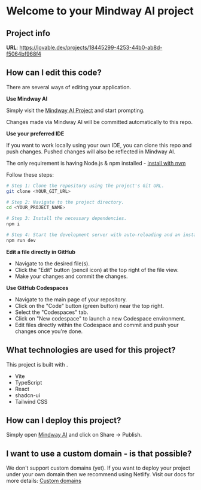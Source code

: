 

# Welcome to your Mindway AI project

## Project info

**URL**: https://lovable.dev/projects/18445299-4253-44b0-ab8d-f5064bf968f4

## How can I edit this code?

There are several ways of editing your application.

**Use Mindway AI**

Simply visit the [Mindway AI Project](https://lovable.dev/projects/18445299-4253-44b0-ab8d-f5064bf968f4) and start prompting.

Changes made via Mindway AI will be committed automatically to this repo.

**Use your preferred IDE**

If you want to work locally using your own IDE, you can clone this repo and push changes. Pushed changes will also be reflected in Mindway AI.

The only requirement is having Node.js & npm installed - [install with nvm](https://github.com/nvm-sh/nvm#installing-and-updating)

Follow these steps:

```sh
# Step 1: Clone the repository using the project's Git URL.
git clone <YOUR_GIT_URL>

# Step 2: Navigate to the project directory.
cd <YOUR_PROJECT_NAME>

# Step 3: Install the necessary dependencies.
npm i

# Step 4: Start the development server with auto-reloading and an instant preview.
npm run dev
```

**Edit a file directly in GitHub**

- Navigate to the desired file(s).
- Click the "Edit" button (pencil icon) at the top right of the file view.
- Make your changes and commit the changes.

**Use GitHub Codespaces**

- Navigate to the main page of your repository.
- Click on the "Code" button (green button) near the top right.
- Select the "Codespaces" tab.
- Click on "New codespace" to launch a new Codespace environment.
- Edit files directly within the Codespace and commit and push your changes once you're done.

## What technologies are used for this project?

This project is built with .

- Vite
- TypeScript
- React
- shadcn-ui
- Tailwind CSS

## How can I deploy this project?

Simply open [Mindway AI](https://lovable.dev/projects/18445299-4253-44b0-ab8d-f5064bf968f4) and click on Share -> Publish.

## I want to use a custom domain - is that possible?

We don't support custom domains (yet). If you want to deploy your project under your own domain then we recommend using Netlify. Visit our docs for more details: [Custom domains](https://docs.lovable.dev/tips-tricks/custom-domain/)

